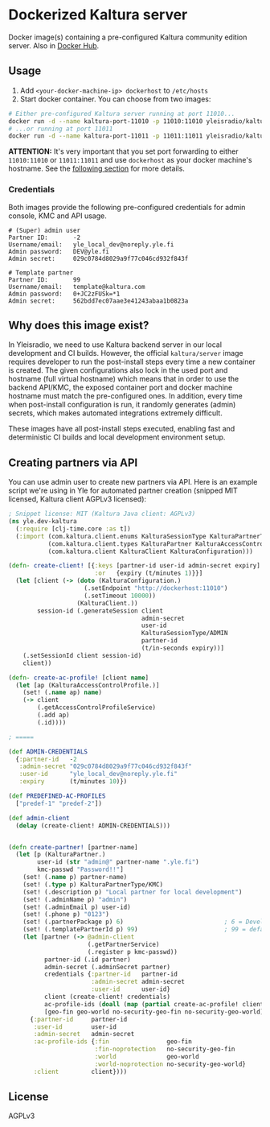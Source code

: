 # Dockerized Kaltura server

Docker image(s) containing a pre-configured Kaltura community edition server.
Also in [Docker Hub](https://hub.docker.com/r/yleisradio/kaltura-dev).


## Usage

1. Add `<your-docker-machine-ip> dockerhost` to `/etc/hosts`
2. Start docker container. You can choose from two images:
```bash
# Either pre-configured Kaltura server running at port 11010...
docker run -d --name kaltura-port-11010 -p 11010:11010 yleisradio/kaltura-dev:port-11010
# ...or running at port 11011
docker run -d --name kaltura-port-11011 -p 11011:11011 yleisradio/kaltura-dev:port-11011
```

**ATTENTION:** It's very important that you set port forwarding to either
`11010:11010` or `11011:11011` and use `dockerhost` as your docker machine's
hostname. See the [following section](#why-does-this-image-exist) for more details.


### Credentials

Both images provide the following pre-configured credentials for admin console,
KMC and API usage.

```
# (Super) admin user
Partner ID:       -2
Username/email:   yle_local_dev@noreply.yle.fi
Admin password:   DEV@yle.fi
Admin secret:     029c0784d8029a9f77c046cd932f843f
 
# Template partner
Partner ID:       99
Username/email:   template@kaltura.com
Admin password:   0+JC2zFUSk=*1
Admin secret:     562bdd7ec07aae3e41243abaa1b0823a
```


## Why does this image exist?

In Yleisradio, we need to use Kaltura backend server in our local development
and CI builds. However, the official `kaltura/server` image requires developer to 
run the post-install steps every time a new container is created. The given
configurations also lock in the used port and hostname (full virtual hostname)
which means that in order to use the backend API/KMC, the exposed container port 
and docker machine hostname must match the pre-configured ones. In addition,
every time when post-install configuration is run, it randomly generates (admin)
secrets, which makes automated integrations extremely difficult.

These images have all post-install steps executed, enabling fast and deterministic
CI builds and local development environment setup.


## Creating partners via API

You can use admin user to create new partners via API. Here is an example
script we're using in Yle for automated partner creation (snipped MIT licensed,
Kaltura client AGPLv3 licensed):

```clj
; Snippet license: MIT (Kaltura Java client: AGPLv3)
(ns yle.dev-kaltura
  (:require [clj-time.core :as t])
  (:import (com.kaltura.client.enums KalturaSessionType KalturaPartnerType)
           (com.kaltura.client.types KalturaPartner KalturaAccessControlProfile)
           (com.kaltura.client KalturaClient KalturaConfiguration)))

(defn- create-client! [{:keys [partner-id user-id admin-secret expiry]
                        :or   {expiry (t/minutes 1)}}]
  (let [client (-> (doto (KalturaConfiguration.)
                     (.setEndpoint "http://dockerhost:11010")
                     (.setTimeout 10000))
                   (KalturaClient.))
        session-id (.generateSession client
                                     admin-secret
                                     user-id
                                     KalturaSessionType/ADMIN
                                     partner-id
                                     (t/in-seconds expiry))]
    (.setSessionId client session-id)
    client))

(defn- create-ac-profile! [client name]
  (let [ap (KalturaAccessControlProfile.)]
    (set! (.name ap) name)
    (-> client
        (.getAccessControlProfileService)
        (.add ap)
        (.id))))

; =====

(def ADMIN-CREDENTIALS
  {:partner-id   -2
   :admin-secret "029c0784d8029a9f77c046cd932f843f"
   :user-id      "yle_local_dev@noreply.yle.fi"
   :expiry       (t/minutes 10)})

(def PREDEFINED-AC-PROFILES
  ["predef-1" "predef-2"])

(def admin-client
  (delay (create-client! ADMIN-CREDENTIALS)))


(defn create-partner! [partner-name]
  (let [p (KalturaPartner.)
        user-id (str "admin@" partner-name ".yle.fi")
        kmc-passwd "Password!!"]
    (set! (.name p) partner-name)
    (set! (.type p) KalturaPartnerType/KMC)
    (set! (.description p) "Local partner for local development")
    (set! (.adminName p) "admin")
    (set! (.adminEmail p) user-id)
    (set! (.phone p) "0123")
    (set! (.partnerPackage p) 6)                            ; 6 = Developer
    (set! (.templatePartnerId p) 99)                        ; 99 = default template
    (let [partner (-> @admin-client
                      (.getPartnerService)
                      (.register p kmc-passwd))
          partner-id (.id partner)
          admin-secret (.adminSecret partner)
          credentials {:partner-id   partner-id
                       :admin-secret admin-secret
                       :user-id      user-id}
          client (create-client! credentials)
          ac-profile-ids (doall (map (partial create-ac-profile! client) PREDEFINED-AC-PROFILES))
          [geo-fin geo-world no-security-geo-fin no-security-geo-world] ac-profile-ids]
      {:partner-id     partner-id
       :user-id        user-id
       :admin-secret   admin-secret
       :ac-profile-ids {:fin                geo-fin
                        :fin-noprotection   no-security-geo-fin
                        :world              geo-world
                        :world-noprotection no-security-geo-world}
       :client         client})))

```


## License 

AGPLv3

